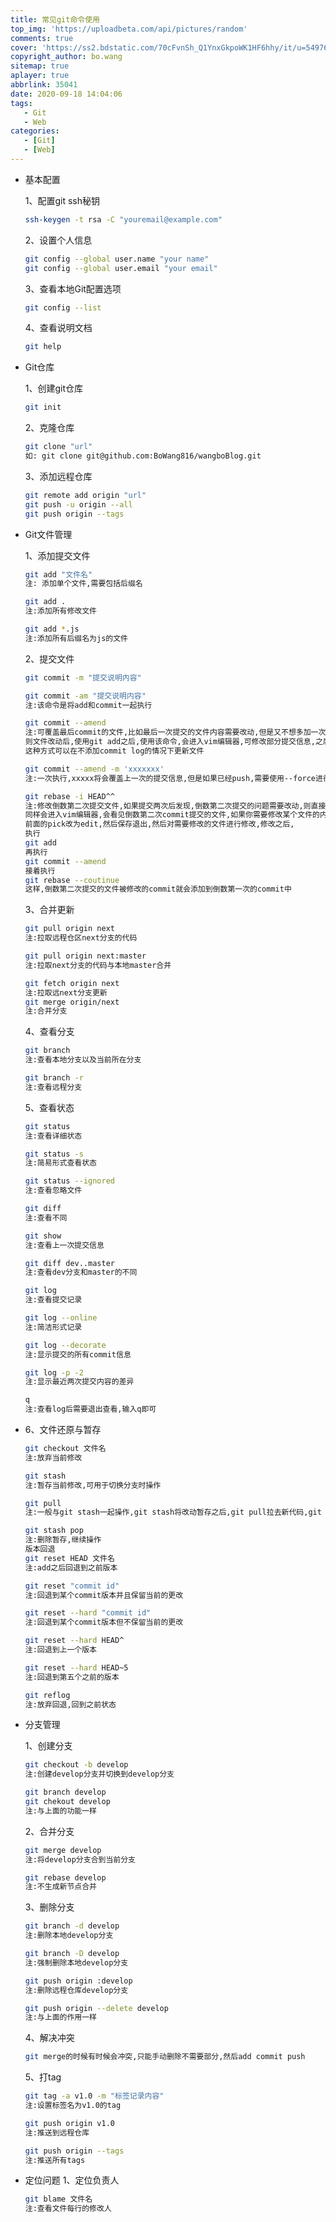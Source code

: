 ```yaml
---
title: 常见git命令使用
top_img: 'https://uploadbeta.com/api/pictures/random'
comments: true
cover: 'https://ss2.bdstatic.com/70cFvnSh_Q1YnxGkpoWK1HF6hhy/it/u=5497635,54094103&fm=26&gp=0.jpg'
copyright_author: bo.wang
sitemap: true
aplayer: true
abbrlink: 35041
date: 2020-09-18 14:04:06
tags: 
   - Git
   - Web
categories:
   - [Git]
   - [Web]
---
```


- 基本配置
    
    1、配置git ssh秘钥
    ```bash
    ssh-keygen -t rsa -C "youremail@example.com"
    ```
    <!-- more -->

    2、设置个人信息
    ```bash
    git config --global user.name "your name"
    git config --global user.email "your email"
    ```
    3、查看本地Git配置选项
    ```bash
    git config --list
    ```
    4、查看说明文档
    ```bash
    git help
    ```
- Git仓库

    1、创建git仓库
    ```bash
    git init
    ```
    2、克隆仓库
    ```bash
    git clone "url"
    如: git clone git@github.com:BoWang816/wangboBlog.git
    ```
    3、添加远程仓库
    ```bash
    git remote add origin "url"
    git push -u origin --all
    git push origin --tags
    ```
    
- Git文件管理

    1、添加提交文件
    ```bash
    git add "文件名"
    注: 添加单个文件,需要包括后缀名
    
    git add .
    注:添加所有修改文件

    git add *.js
    注:添加所有后缀名为js的文件
    ```
    2、提交文件
    ```bash
    git commit -m "提交说明内容"
    
    git commit -am "提交说明内容"
    注:该命令是将add和commit一起执行
    
    git commit --amend
    注:可覆盖最后commit的文件,比如最后一次提交的文件内容需要改动,但是又不想多加一次commit,
    则文件改动后,使用git add之后,使用该命令,会进入vim编辑器,可修改部分提交信息,之后保存退出即可,
    这种方式可以在不添加commit log的情况下更新文件
    
    git commit --amend -m 'xxxxxxx'
    注:一次执行,xxxxx将会覆盖上一次的提交信息,但是如果已经push,需要使用--force进行强制push
    
    git rebase -i HEAD^^
    注:修改倒数第二次提交文件,如果提交两次后发现,倒数第二次提交的问题需要改动,则直接输入该命令,
    同样会进入vim编辑器,会看见倒数第二次commit提交的文件,如果你需要修改某个文件的内容,将该文件
    前面的pick改为edit,然后保存退出,然后对需要修改的文件进行修改,修改之后,
    执行
    git add
    再执行
    git commit --amend
    接着执行
    git rebase --coutinue
    这样,倒数第二次提交的文件被修改的commit就会添加到倒数第一次的commit中
    ```
    3、合并更新
    ```bash
    git pull origin next
    注:拉取远程仓区next分支的代码
    
    git pull origin next:master
    注:拉取next分支的代码与本地master合并
    
    git fetch origin next
    注:拉取远next分支更新
    git merge origin/next
    注:合并分支
    ```
    4、查看分支
    ```bash
    git branch
    注:查看本地分支以及当前所在分支
    
    git branch -r
    注:查看远程分支
    ```
    5、查看状态
    ```bash
    git status
    注:查看详细状态
    
    git status -s
    注:简易形式查看状态
    
    git status --ignored
    注:查看忽略文件
    
    git diff
    注:查看不同
    
    git show
    注:查看上一次提交信息
    
    git diff dev..master
    注:查看dev分支和master的不同
    
    git log
    注:查看提交记录
    
    git log --online
    注:简洁形式记录
    
    git log --decorate
    注:显示提交的所有commit信息
    
    git log -p -2
    注:显示最近两次提交内容的差异
    
    q
    注:查看log后需要退出查看,输入q即可
    ```
- 6、文件还原与暂存
    ```bash
    git checkout 文件名
    注:放弃当前修改
    
    git stash
    注:暂存当前修改,可用于切换分支时操作
    
    git pull
    注:一般与git stash一起操作,git stash将改动暂存之后,git pull拉去新代码,git stash pop可以继续修改自己的代码
    
    git stash pop
    注:删除暂存,继续操作
    版本回退
    git reset HEAD 文件名
    注:add之后回退到之前版本
    
    git reset "commit id"
    注:回退到某个commit版本并且保留当前的更改
    
    git reset --hard "commit id"
    注:回退到某个commit版本但不保留当前的更改
    
    git reset --hard HEAD^
    注:回退到上一个版本
    
    git reset --hard HEAD~5
    注:回退到第五个之前的版本
    
    git reflog
    注:放弃回退,回到之前状态
    ```
- 分支管理

    1、创建分支
    ```bash
    git checkout -b develop
    注:创建develop分支并切换到develop分支
    
    git branch develop
    git chekout develop
    注:与上面的功能一样
    ```
    2、合并分支
    ```bash
    git merge develop
    注:将develop分支合到当前分支
    
    git rebase develop
    注:不生成新节点合并
    ```
    3、删除分支
    ```bash    
    git branch -d develop
    注:删除本地develop分支
    
    git branch -D develop
    注:强制删除本地develop分支
    
    git push origin :develop
    注:删除远程仓库develop分支
    
    git push origin --delete develop
    注:与上面的作用一样
    ```
    4、解决冲突
    ```bash
    git merge的时候有时候会冲突,只能手动删除不需要部分,然后add commit push
    ```
    5、打tag
    ```bash
    git tag -a v1.0 -m "标签记录内容"
    注:设置标签名为v1.0的tag
    
    git push origin v1.0
    注:推送到远程仓库
    
    git push origin --tags
    注:推送所有tags
    ```
- 定位问题
    1、定位负责人
    ```bash
    git blame 文件名
    注:查看文件每行的修改人
    ```
